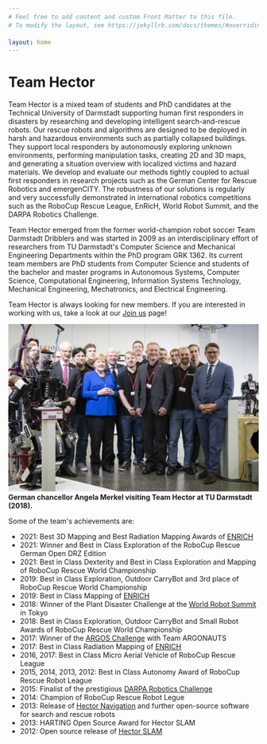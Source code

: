 ```yaml
---
# Feel free to add content and custom Front Matter to this file.
# To modify the layout, see https://jekyllrb.com/docs/themes/#overriding-theme-defaults

layout: home
---
```


# Team Hector

Team Hector is a mixed team of students and PhD candidates at the Technical University of Darmstadt supporting human first responders in disasters by researching and developing intelligent search-and-rescue robots.
Our rescue robots and algorithms are designed to be deployed in harsh and hazardous environments such as partially collapsed buildings. They support local responders by autonomously exploring unknown environments, performing manipulation tasks, creating 2D and 3D maps, and generating a situation overview with localized victims and hazard materials.
We develop and evaluate our methods tightly coupled to actual first responders in research projects such as the German Center for Rescue Robotics and emergenCITY. 
The robustness of our solutions is regularly and very successfully demonstrated in international robotics competitions such as the RoboCup Rescue League, EnRicH, World Robot Summit, and the DARPA Robotics Challenge.

Team Hector emerged from the former world-champion robot soccer Team Darmstadt Dribblers and was started in 2009 as an interdisciplinary effort of researchers from TU Darmstadt's Computer Science and Mechanical Engineering Departments within the PhD program GRK 1362. Its current team members are PhD students from Computer Science and students of the bachelor and master programs in Autonomous Systems, Computer Science, Computational Engineering, Information Systems Technology, Mechanical Engineering, Mechatronics, and Electrical Engineering. 

Team Hector is always looking for new members. If you are interested in working with us, take a look at our [Join us](join-us) page!

![Press Photo of Team Hector with former German chancellor Angela Merkel.](assets/images/team_hector_group_picture_small.jpg)  
**German chancellor Angela Merkel visiting Team Hector at TU Darmstadt (2018).**

Some of the team's achievements are:

* 2021: Best 3D Mapping and Best Radiation Mapping Awards of [ENRICH](https://enrich.european-robotics.eu/)
* 2021: Winner and Best in Class Exploration of the RoboCup Rescue German Open DRZ Edition
* 2021: Best in Class Dexterity and Best in Class Exploration and Mapping of RoboCup Rescue World Championship
* 2019: Best in Class Exploration, Outdoor CarryBot and 3rd place of RoboCup Rescue World Championship
* 2019: Best in Class Mapping of [ENRICH](https://enrich.european-robotics.eu/)
* 2018: Winner of the Plant Disaster Challenge at the [World Robot Summit](http://worldrobotsummit.org/) in Tokyo
* 2018: Best in Class Exploration, Outdoor CarryBot and Small Robot Awards of RoboCup Rescue World Championship
* 2017: Winner of the [ARGOS Challenge](http://www.argos-challenge.com/en) with Team ARGONAUTS
* 2017: Best in Class Radiation Mapping of [ENRICH](https://enrich.european-robotics.eu/)
* 2016, 2017: Best in Class Micro Aerial Vehicle of RoboCup Rescue League
* 2015, 2014, 2013, 2012: Best in Class Autonomy Award of RoboCup Rescue Robot League
* 2015: Finalist of the prestigious [DARPA Robotics Challenge](http://www.theroboticschallenge.org/)
* 2014: Champion of RoboCup Rescue Robot Legue
* 2013: Release of [Hector Navigation](http://wiki.ros.org/hector_navigation) and further open-source software for search and rescue robots
* 2013: HARTING Open Source Award for Hector SLAM
* 2012: Open source release of [Hector SLAM](http://wiki.ros.org/hector_slam)
